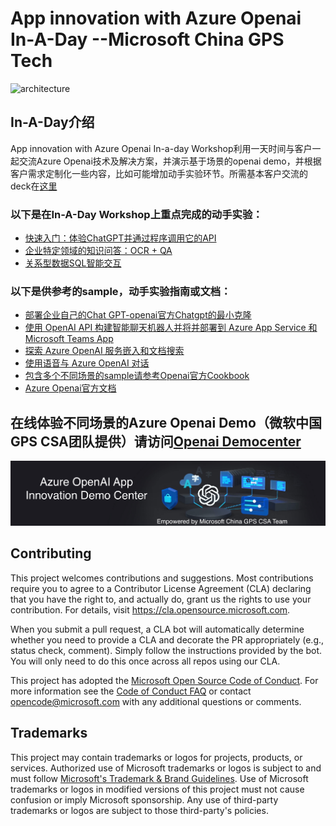 # App innovation with Azure Openai In-A-Day --Microsoft China GPS Tech 

 ![architecture](./media/1.png)
## In-A-Day介绍 
App innovation with Azure Openai In-a-day Workshop利用一天时间与客户一起交流Azure Openai技术及解决方案，并演示基于场景的openai demo，并根据客户需求定制化一些内容，比如可能增加动手实验环节。所需基本客户交流的deck在[这里](./Workshop%20Content/)


### 以下是在In-A-Day Workshop上重点完成的动手实验：
- [快速入门：体验ChatGPT并通过程序调用它的API](https://learn.microsoft.com/zh-cn/azure/cognitive-services/openai/chatgpt-quickstart?tabs=command-line&pivots=programming-language-studio)
- [企业特定领域的知识问答：OCR + QA](https://github.com/teo-ma/azure-open-ai-embeddings-qna)
- [关系型数据SQL智能交互](https://github.com/teo-ma/AzureSQLChatGPTDemo)


### 以下是供参考的sample，动手实验指南或文档：

- [部署企业自己的Chat GPT-openai官方Chatgpt的最小克隆](https://github.com/teo-ma/cosmosdb-chatgpt)
- [使用 OpenAI API 构建智能聊天机器人并将并部署到 Azure App Service 和Microsoft Teams App](https://github.com/microsoft/gps-csa-tech-stack/tree/main/Create-A-ChatGPT-Bot-APP-and-Deploy-To-Azure-APP-Service-or-Teams-APP)
- [探索 Azure OpenAI 服务嵌入和文档搜索](https://learn.microsoft.com/zh-cn/azure/cognitive-services/openai/tutorials/embeddings?tabs=command-line)
- [使用语音与 Azure OpenAI 对话](https://github.com/openai/openai-cookbook)
- [包含多个不同场景的sample请参考Openai官方Cookbook](https://github.com/openai/openai-cookbook)
- [Azure Openai官方文档](https://learn.microsoft.com/zh-cn/azure/cognitive-services/openai/)


## 在线体验不同场景的Azure Openai Demo（微软中国GPS CSA团队提供）请访问[Openai Democenter](https://agreeable-flower-0968eb610.2.azurestaticapps.net/)

 ![architecture](./media/democenter.jpg)


## Contributing

This project welcomes contributions and suggestions.  Most contributions require you to agree to a
Contributor License Agreement (CLA) declaring that you have the right to, and actually do, grant us
the rights to use your contribution. For details, visit https://cla.opensource.microsoft.com.

When you submit a pull request, a CLA bot will automatically determine whether you need to provide
a CLA and decorate the PR appropriately (e.g., status check, comment). Simply follow the instructions
provided by the bot. You will only need to do this once across all repos using our CLA.

This project has adopted the [Microsoft Open Source Code of Conduct](https://opensource.microsoft.com/codeofconduct/).
For more information see the [Code of Conduct FAQ](https://opensource.microsoft.com/codeofconduct/faq/) or
contact [opencode@microsoft.com](mailto:opencode@microsoft.com) with any additional questions or comments.

## Trademarks

This project may contain trademarks or logos for projects, products, or services. Authorized use of Microsoft 
trademarks or logos is subject to and must follow 
[Microsoft's Trademark & Brand Guidelines](https://www.microsoft.com/en-us/legal/intellectualproperty/trademarks/usage/general).
Use of Microsoft trademarks or logos in modified versions of this project must not cause confusion or imply Microsoft sponsorship.
Any use of third-party trademarks or logos are subject to those third-party's policies.
